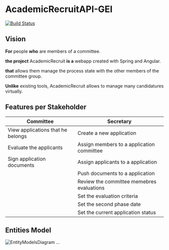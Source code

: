 # AcademicRecruitAPI-GEI

[![Build Status](https://github.com/UdL-EPS-SoftArch/AcademicRecruitAPI-GEI/workflows/CI%20with%20Maven%20and%20CD%20with%20Heroku%20and%20Docker/badge.svg)](https://github.com/UdL-EPS-SoftArch/AcademicRecruitAPI-GEI/actions?query=workflow%3A%22CI+with+Maven+and+CD+with+Heroku+and+Docker%22)

## Vision

**For** people **who** are members of a committee.

**the project** AcademicRecruit **is a** webapp created with Spring and Angular.

**that** allows them manage the process state with the other members of the committee group.

**Unlike** existing tools, AcademicRecruit allows to manage many candidatures virtually.


## Features per Stakeholder

|             Committee           |                 Secretary                 |
| --------------------------------| ------------------------------------------|
|View applications that he belongs|Create a new application                   | 
|Evaluate the applicants          |Assign members to a application committee  |
|Sign application documents       |Assign applicants to a application         |
|                                 |Push documents to a application            |
|                                 |Review the committee memebres evaluations  |
|                                 |Set the evaluation criteria                |
|                                 |Set the second phase date                  |
|                                 |Set the current application status         |



## Entities Model
![EntityModelsDiagram](http://www.plantuml.com/plantuml/png/3Smz3i8m343XlQU00oJUcPgXGfKOAYeE41n38kMdScouVhEyjtrp5y-Y9K_NL35h8ELyYI97lm6m_zjlagXlxSJOgb0LYwt0AppCikrcRnznZ14S-a0buPEGDOdRLdDVLWZqWw7ROsIQgORn4m00&v2)
...
